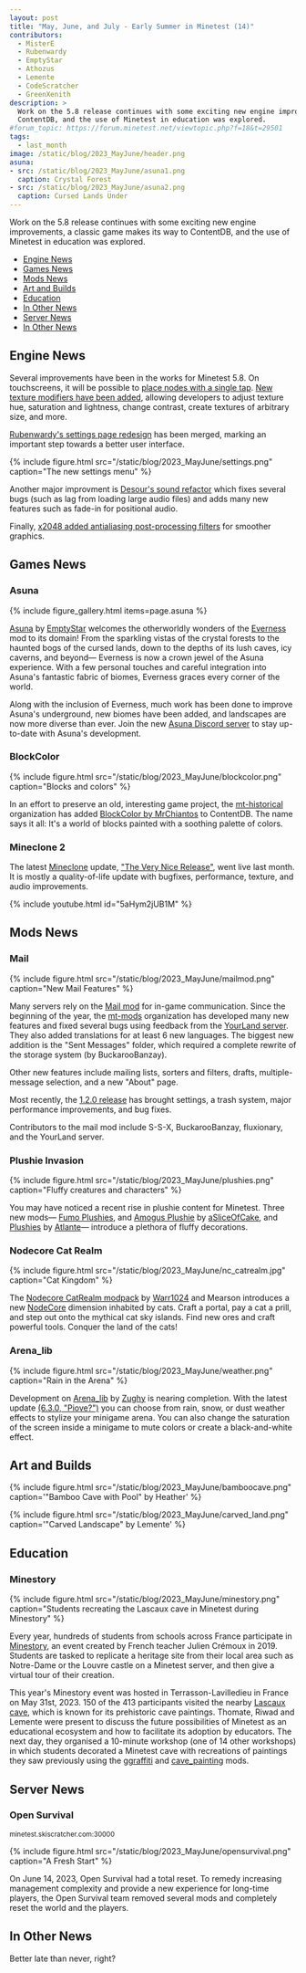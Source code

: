 ```yaml
---
layout: post
title: "May, June, and July - Early Summer in Minetest (14)"
contributors:
  - MisterE
  - Rubenwardy
  - EmptyStar
  - Athozus
  - Lemente
  - CodeScratcher
  - GreenXenith
description: >
  Work on the 5.8 release continues with some exciting new engine improvements, a classic game makes its way to
  ContentDB, and the use of Minetest in education was explored.
#forum_topic: https://forum.minetest.net/viewtopic.php?f=18&t=29501
tags:
  - last_month
image: /static/blog/2023_MayJune/header.png
asuna:
- src: /static/blog/2023_MayJune/asuna1.png
  caption: Crystal Forest
- src: /static/blog/2023_MayJune/asuna2.png
  caption: Cursed Lands Under
---
```


Work on the 5.8 release continues with some exciting new engine improvements, a classic game makes its way to
ContentDB, and the use of Minetest in education was explored.

<!-- more -->

- [Engine News](#engine-news)
- [Games News](#games-news)
- [Mods News](#mods-news)
- [Art and Builds](#art-and-builds)
- [Education](#education)
- [In Other News](#in-other-news)
- [Server News](#server-news)
- [In Other News](#in-other-news)

## Engine News

Several improvements have been in the works for Minetest 5.8. On touchscreens, it will be possible to [place nodes with
a single tap](https://github.com/minetest/minetest/commit/fc3d6c1dd9ae754e863e1d9386984a314acf1386). [New texture
modifiers have been added](https://github.com/minetest/minetest/commit/8cd129604934077f900ec587d8230fd640822934),
allowing developers to adjust texture hue, saturation and lightness, change contrast, create textures of arbitrary size,
and more.

[Rubenwardy's settings page
redesign](https://github.com/minetest/minetest/commit/d35672e78e904cbc4312637409fd6a3242e74bac) has been merged, marking
an important step towards a better user interface.

{% include figure.html src="/static/blog/2023_MayJune/settings.png" caption="The new settings menu" %}

Another major improvment is [Desour's sound
refactor](https://github.com/minetest/minetest/commit/edcbfa31c9eb636edca2ed8b10eace8e003a0a08) which fixes several bugs
(such as lag from loading large audio files) and adds many new features such as fade-in for positional audio.

Finally, [x2048 added antialiasing post-processing
filters](https://github.com/minetest/minetest/commit/c09a3a52acaffbcb389ea6d7005916f59f73f1db) for smoother graphics.

## Games News

### Asuna

{% include figure_gallery.html items=page.asuna %}

[Asuna](https://content.minetest.net/packages/EmptyStar/asuna/) by
[EmptyStar](https://content.minetest.net/users/EmptyStar/) welcomes the otherworldly wonders of the
[Everness](https://content.minetest.net/packages/SaKeL/everness/) mod to its domain! From the sparkling vistas of the
crystal forests to the haunted bogs of the cursed lands, down to the depths of its lush caves, icy caverns, and beyond—
Everness is now a crown jewel of the Asuna experience. With a few personal touches and careful integration into Asuna's
fantastic fabric of biomes, Everness graces every corner of the world.

Along with the inclusion of Everness, much work has been done to improve Asuna's underground, new biomes have been
added, and landscapes are now more diverse than ever. Join the new [Asuna Discord server](https://discord.gg/DqtD9kuk2R)
to stay up-to-date with Asuna's development.

### BlockColor

{% include figure.html src="/static/blog/2023_MayJune/blockcolor.png" caption="Blocks and colors" %}

In an effort to preserve an old, interesting game project, the [mt-historical](https://github.com/mt-historical)
organization has added [BlockColor by MrChiantos](https://content.minetest.net/packages/mt-mods/blockcolor/) to
ContentDB. The name says it all: It's a world of blocks painted with a soothing palette of colors.

### Mineclone 2

The latest [Mineclone](https://content.minetest.net/packages/Wuzzy/mineclone2/) update, ["The Very Nice
Release"](https://git.minetest.land/MineClone2/MineClone2/releases/tag/0.84.0), went live last month. It is mostly a
quality-of-life update with bugfixes, performance, texture, and audio improvements.

{% include youtube.html id="5aHym2jUB1M" %}

## Mods News

### Mail

{% include figure.html src="/static/blog/2023_MayJune/mailmod.png" caption="New Mail Features" %}

Many servers rely on the [Mail mod](https://content.minetest.net/packages/mt-mods/mail/) for in-game communication.
Since the beginning of the year, the [mt-mods](https://github.com/mt-mods) organization has developed many new features
and fixed several bugs using feedback from the [YourLand server](https://your-land.de/). They also added translations
for at least 6 new languages. The biggest new addition is the "Sent Messages" folder, which required a complete rewrite
of the storage system (by BuckarooBanzay).

Other new features include mailing lists, sorters and filters, drafts, multiple-message selection, and a new "About"
page.

Most recently, the [1.2.0 release](https://github.com/mt-mods/mail/releases/tag/1.2.0) has brought settings, a trash
system, major performance improvements, and bug fixes.

Contributors to the mail mod include S-S-X, BuckarooBanzay, fluxionary, and the YourLand server.

### Plushie Invasion

{% include figure.html src="/static/blog/2023_MayJune/plushies.png" caption="Fluffy creatures and characters" %}

You may have noticed a recent rise in plushie content for Minetest. Three new mods— [Fumo
Plushies](https://content.minetest.net/packages/aSliceOfCake/fumoplushies/), and [Amogus
Plushie](https://content.minetest.net/packages/aSliceOfCake/amogus/) by
[aSliceOfCake](https://content.minetest.net/users/aSliceOfCake/), and
[Plushies](https://content.minetest.net/packages/Atlante/cat_plushies/) by
[Atlante](https://content.minetest.net/users/Atlante/)— introduce a plethora of fluffy decorations.

### Nodecore Cat Realm

{% include figure.html src="/static/blog/2023_MayJune/nc_catrealm.jpg" caption="Cat Kingdom" %}

The [Nodecore CatRealm modpack](https://content.minetest.net/packages/Warr1024/catrealm/) by
[Warr1024](https://content.minetest.net/users/Warr1024/) and Mearson introduces a new
[NodeCore](https://content.minetest.net/packages/Warr1024/nodecore/) dimension inhabited by cats. Craft a portal, pay a
cat a prill, and step out onto the mythical cat sky islands. Find new ores and craft powerful tools. Conquer the land of
the cats!

### Arena_lib

{% include figure.html src="/static/blog/2023_MayJune/weather.png" caption="Rain in the Arena" %}

Development on [Arena_lib](https://content.minetest.net/packages/Zughy/arena_lib/) by
[Zughy](https://content.minetest.net/users/Zughy/) is nearing completion. With the latest update [(6.3.0,
"Piove?")](https://gitlab.com/zughy-friends-minetest/arena_lib/-/releases/6.3.0) you can choose from rain, snow, or dust
weather effects to stylize your minigame arena. You can also change the saturation of the screen inside a minigame to
mute colors or create a black-and-white effect.

## Art and Builds

{% include figure.html src="/static/blog/2023_MayJune/bamboocave.png" caption='"Bamboo Cave with Pool" by Heather' %}

{% include figure.html src="/static/blog/2023_MayJune/carved_land.png" caption='"Carved Landscape" by Lemente' %}

## Education

### Minestory

{% include figure.html src="/static/blog/2023_MayJune/minestory.png" caption="Students recreating the Lascaux cave in
    Minetest during Minestory" %}

Every year, hundreds of students from schools across France participate in
[Minestory](http://minetest.wp.ac-dijon.fr/minestory-frise-immersive-de-sites-du-patrimoine-architectural/), an event
created by French teacher Julien Crémoux in 2019. Students are tasked to replicate a heritage site from their local area
such as Notre-Dame or the Louvre castle on a Minetest server, and then give a virtual tour of their creation.

This year's Minestory event was hosted in Terrasson-Lavilledieu in France on May 31st, 2023. 150 of the 413 participants
visited the nearby [Lascaux cave](https://en.wikipedia.org/wiki/Lascaux), which is known for its prehistoric cave
paintings. Thomate, Riwad and Lemente were present to discuss the future possibilities of Minetest as an educational
ecosystem and how to facilitate its adoption by educators. The next day, they organised a 10-minute workshop (one of 14
other workshops) in which students decorated a Minetest cave with recreations of paintings they saw previously using the
[ggraffiti](https://content.minetest.net/packages/grorp/ggraffiti/) and
[cave_painting](https://github.com/Lemente/cave_painting) mods.

## Server News

### Open Survival
<sub>minetest.skiscratcher.com:30000</sub>

{% include figure.html src="/static/blog/2023_MayJune/opensurvival.png" caption="A Fresh Start" %}

On June 14, 2023, Open Survival had a total reset. To remedy increasing management complexity and provide a new
experience for long-time players, the Open Survival team removed several mods and completely reset the world and the
players.

## In Other News

Better late than never, right?

